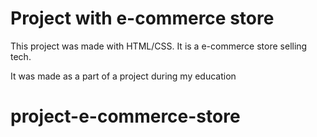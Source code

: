 # Project with e-commerce store
This project was made with HTML/CSS. It is a e-commerce store selling tech. 

It was made as a part of a project during my education

# project-e-commerce-store
